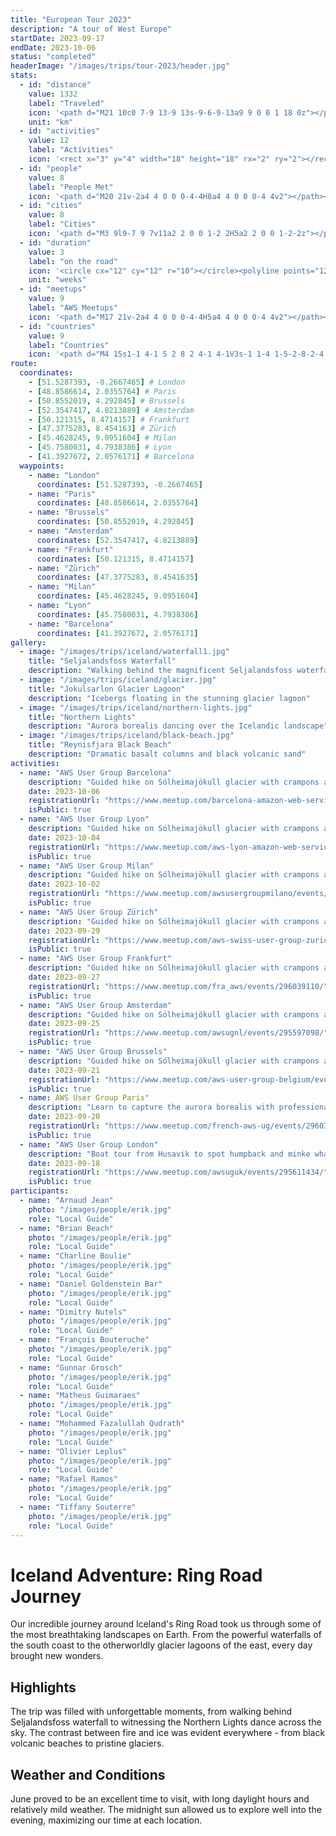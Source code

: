 ```yaml
---
title: "European Tour 2023"
description: "A tour of West Europe"
startDate: 2023-09-17
endDate: 2023-10-06
status: "completed"
headerImage: "/images/trips/tour-2023/header.jpg"
stats:
  - id: "distance"
    value: 1332
    label: "Traveled"
    icon: '<path d="M21 10c0 7-9 13-9 13s-9-6-9-13a9 9 0 0 1 18 0z"></path><circle cx="12" cy="10" r="3"></circle>'
    unit: "km"
  - id: "activities"
    value: 12
    label: "Activities"
    icon: '<rect x="3" y="4" width="18" height="18" rx="2" ry="2"></rect><line x1="16" y1="2" x2="16" y2="6"></line><line x1="8" y1="2" x2="8" y2="6"></line><line x1="3" y1="10" x2="21" y2="10"></line>'
  - id: "people"
    value: 8
    label: "People Met"
    icon: '<path d="M20 21v-2a4 4 0 0 0-4-4H8a4 4 0 0 0-4 4v2"></path><circle cx="12" cy="7" r="4"></circle>'
  - id: "cities"
    value: 8
    label: "Cities"
    icon: '<path d="M3 9l9-7 9 7v11a2 2 0 0 1-2 2H5a2 2 0 0 1-2-2z"></path><polyline points="9,22 9,12 15,12 15,22"></polyline>'
  - id: "duration"
    value: 3
    label: "on the road"
    icon: '<circle cx="12" cy="12" r="10"></circle><polyline points="12,6 12,12 16,14"></polyline>'
    unit: "weeks"
  - id: "meetups"
    value: 9
    label: "AWS Meetups"
    icon: '<path d="M17 21v-2a4 4 0 0 0-4-4H5a4 4 0 0 0-4 4v2"></path><circle cx="9" cy="7" r="4"></circle><path d="m22 21-3-3m0 0a5 5 0 1 0-7-7 5 5 0 0 0 7 7z"></path>'
  - id: "countries"
    value: 9
    label: "Countries"
    icon: '<path d="M4 15s1-1 4-1 5 2 8 2 4-1 4-1V3s-1 1-4 1-5-2-8-2-4 1-4 1z"></path><line x1="4" y1="22" x2="4" y2="15"></line>'
route:
  coordinates:
    - [51.5287393, -0.2667465] # London
    - [48.8586614, 2.0355764] # Paris
    - [50.8552019, 4.292845] # Brussels
    - [52.3547417, 4.8213889] # Amsterdam
    - [50.121315, 8.4714157] # Frankfurt
    - [47.3775283, 8.454163] # Zürich
    - [45.4628245, 9.0951604] # Milan
    - [45.7580031, 4.7938386] # Lyon
    - [41.3927672, 2.0576171] # Barcelona
  waypoints:
    - name: "London"
      coordinates: [51.5287393, -0.2667465]
    - name: "Paris"
      coordinates: [48.8586614, 2.0355764]
    - name: "Brussels"
      coordinates: [50.8552019, 4.292845]
    - name: "Amsterdam"
      coordinates: [52.3547417, 4.8213889]
    - name: "Frankfurt"
      coordinates: [50.121315, 8.4714157]
    - name: "Zürich"
      coordinates: [47.3775283, 8.4541635]
    - name: "Milan"
      coordinates: [45.4628245, 9.0951604]
    - name: "Lyon"
      coordinates: [45.7580031, 4.7938386]
    - name: "Barcelona"
      coordinates: [41.3927672, 2.0576171]
gallery:
  - image: "/images/trips/iceland/waterfall1.jpg"
    title: "Seljalandsfoss Waterfall"
    description: "Walking behind the magnificent Seljalandsfoss waterfall at sunset"
  - image: "/images/trips/iceland/glacier.jpg"
    title: "Jokulsarlon Glacier Lagoon"
    description: "Icebergs floating in the stunning glacier lagoon"
  - image: "/images/trips/iceland/northern-lights.jpg"
    title: "Northern Lights"
    description: "Aurora borealis dancing over the Icelandic landscape"
  - image: "/images/trips/iceland/black-beach.jpg"
    title: "Reynisfjara Black Beach"
    description: "Dramatic basalt columns and black volcanic sand"
activities:
  - name: "AWS User Group Barcelona"
    description: "Guided hike on Sólheimajökull glacier with crampons and ice axes"
    date: 2023-10-06
    registrationUrl: "https://www.meetup.com/barcelona-amazon-web-services-meetup/events/295672224/"
    isPublic: true
  - name: "AWS User Group Lyon"
    description: "Guided hike on Sólheimajökull glacier with crampons and ice axes"
    date: 2023-10-04
    registrationUrl: "https://www.meetup.com/aws-lyon-amazon-web-services-user-group/events/295732348/"
    isPublic: true
  - name: "AWS User Group Milan"
    description: "Guided hike on Sólheimajökull glacier with crampons and ice axes"
    date: 2023-10-02
    registrationUrl: "https://www.meetup.com/awsusergroupmilano/events/295954321/"
    isPublic: true
  - name: "AWS User Group Zürich"
    description: "Guided hike on Sólheimajökull glacier with crampons and ice axes"
    date: 2023-09-29
    registrationUrl: "https://www.meetup.com/aws-swiss-user-group-zurich/events/296107551/"
    isPublic: true
  - name: "AWS User Group Frankfurt"
    description: "Guided hike on Sólheimajökull glacier with crampons and ice axes"
    date: 2023-09-27
    registrationUrl: "https://www.meetup.com/fra_aws/events/296039110/"
    isPublic: true
  - name: "AWS User Group Amsterdam"
    description: "Guided hike on Sólheimajökull glacier with crampons and ice axes"
    date: 2023-09-25
    registrationUrl: "https://www.meetup.com/awsugnl/events/295597098/"
    isPublic: true
  - name: "AWS User Group Brussels"
    description: "Guided hike on Sólheimajökull glacier with crampons and ice axes"
    date: 2023-09-21
    registrationUrl: "https://www.meetup.com/aws-user-group-belgium/events/295908955/"
    isPublic: true
  - name: AWS User Group Paris"
    description: "Learn to capture the aurora borealis with professional techniques"
    date: 2023-09-20
    registrationUrl: "https://www.meetup.com/french-aws-ug/events/296035051/"
    isPublic: true
  - name: "AWS User Group London"
    description: "Boat tour from Husavik to spot humpback and minke whales"
    date: 2023-09-18
    registrationUrl: "https://www.meetup.com/awsuguk/events/295611434/"
    isPublic: true
participants:
  - name: "Arnaud Jean"
    photo: "/images/people/erik.jpg"
    role: "Local Guide"
  - name: "Brian Beach"
    photo: "/images/people/erik.jpg"
    role: "Local Guide"
  - name: "Charline Boulie"
    photo: "/images/people/erik.jpg"
    role: "Local Guide"
  - name: "Daniel Goldenstein Bar"
    photo: "/images/people/erik.jpg"
    role: "Local Guide"
  - name: "Dimitry Nutels"
    photo: "/images/people/erik.jpg"
    role: "Local Guide"
  - name: "François Bouteruche"
    photo: "/images/people/erik.jpg"
    role: "Local Guide"
  - name: "Gunnar Grosch"
    photo: "/images/people/erik.jpg"
    role: "Local Guide"
  - name: "Matheus Guimaraes"
    photo: "/images/people/erik.jpg"
    role: "Local Guide"
  - name: "Mohammed Fazalullah Qudrath"
    photo: "/images/people/erik.jpg"
    role: "Local Guide"
  - name: "Olivier Leplus"
    photo: "/images/people/erik.jpg"
    role: "Local Guide"
  - name: "Rafael Ramos"
    photo: "/images/people/erik.jpg"
    role: "Local Guide"
  - name: "Tiffany Souterre"
    photo: "/images/people/erik.jpg"
    role: "Local Guide"
---
```


# Iceland Adventure: Ring Road Journey

Our incredible journey around Iceland's Ring Road took us through some of the most breathtaking landscapes on Earth. From the powerful waterfalls of the south coast to the otherworldly glacier lagoons of the east, every day brought new wonders.

## Highlights

The trip was filled with unforgettable moments, from walking behind Seljalandsfoss waterfall to witnessing the Northern Lights dance across the sky. The contrast between fire and ice was evident everywhere - from black volcanic beaches to pristine glaciers.

## Weather and Conditions

June proved to be an excellent time to visit, with long daylight hours and relatively mild weather. The midnight sun allowed us to explore well into the evening, maximizing our time at each location.
